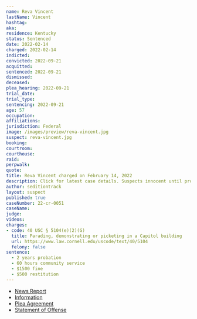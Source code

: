 ```yaml
---
name: Reva Vincent
lastName: Vincent
hashtag:
aka:
residence: Kentucky
status: Sentenced
date: 2022-02-14
charged: 2022-02-14
indicted:
convicted: 2022-09-21
acquitted:
sentenced: 2022-09-21
dismissed:
deceased:
plea_hearing: 2022-09-21
trial_date:
trial_type:
sentencing: 2022-09-21
age: 57
occupation:
affiliations:
jurisdiction: Federal
image: /images/preview/reva-vincent.jpg
suspect: reva-vincent.jpg
booking:
courtroom:
courthouse:
raid:
perpwalk:
quote:
title: Reva Vincent charged on February 14, 2022
description: Click for latest case details. Suspects innocent until proven guilty.
author: seditiontrack
layout: suspect
published: true
caseNumber: 22-cr-0051
caseName:
judge:
videos:
charges:
- code: 40 USC § 5104(e)(2)(G)
  title: Parading, demonstrating or picketing in a Capitol building
  url: https://www.law.cornell.edu/uscode/text/40/5104
  felony: false
sentence:
  - 2 years probation
  - 60 hours community service
  - $1500 fine
  - $500 restitution
---
```

- [News Report](https://www.courier-journal.com/story/news/crime/2022/05/05/us-capitol-riot-kentucky-woman-reva-vincent-pleads-guilty-jan-6-case/9657373002/)
- [Information](https://www.justice.gov/usao-dc/case-multi-defendant/file/1496526/download)
- [Plea Agreement](https://www.justice.gov/usao-dc/case-multi-defendant/file/1496531/download)
- [Statement of Offense](https://www.justice.gov/usao-dc/case-multi-defendant/file/1496536/download)
